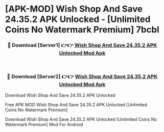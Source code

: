 # [APK-MOD] Wish  Shop And Save 24.35.2 APK Unlocked - [Unlimited Coins No Watermark Premium] 7bcbl



<div align="center">
<h3>🔴 Download [Server1] 👉👉 <a href="https://momento.my/?title=Wish__Shop_And_Save_24.35.2_APK_Unlocked">Wish  Shop And Save 24.35.2 APK Unlocked Mod Apk</a></h3><br>

<h3>🔴 Download [Server2] 👉👉 <a href="https://momento.my/?title=Wish__Shop_And_Save_24.35.2_APK_Unlocked">Wish  Shop And Save 24.35.2 APK Unlocked Mod Apk</a></h3>
</div>



Download Wish  Shop And Save 24.35.2 APK Unlocked 

Free APK MOD Wish  Shop And Save 24.35.2 APK Unlocked [Unlimited Coins No Watermark Premium]

Download Wish  Shop And Save 24.35.2 APK Unlocked [Unlimited Coins No Watermark Premium] Mod For Android
